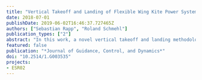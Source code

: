 ```yaml
---
title: "Vertical Takeoff and Landing of Flexible Wing Kite Power Systems"
date: 2018-07-01
publishDate: 2019-06-02T16:46:37.727465Z
authors: ["Sebastian Rapp", "Roland Schmehl"]
publication_types: ["2"]
abstract: "In this work, a novel vertical takeoff and landing methodology for flexible wing kite power systems is presented. Starting from a basic mast-based launching and landing concept, the operational envelope will be enlarged using the external assistance of a multicopter. The multicopter is used to drag the kite along a specified launching path until the operational altitude is reached, where the kite is detached and steered to its characteristic parking position while the multicopter lands. The landing of the kite will be conducted without multicopter assistance, and solely the winch will be used to pull the kite toward the ground station. For all maneuvers, flight control algorithms are presented, and the feasibility of the proposed methodology is analyzed using a developed simulation environment incorporating models for the kite, multicopter, ground station, and the tethers that connect the individual subsystems."
featured: false
publication: "*Journal of Guidance, Control, and Dynamics*"
doi: "10.2514/1.G003535"
projects:
- ESR02
---
```

